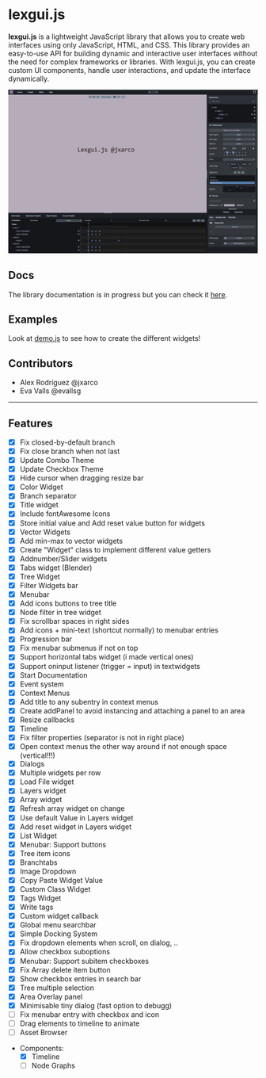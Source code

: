 # lexgui.js

**lexgui.js** is a lightweight JavaScript library that allows you to create web interfaces using only JavaScript, HTML, and CSS. This library provides an easy-to-use API for building dynamic and interactive user interfaces without the need for complex frameworks or libraries. With lexgui.js, you can create custom UI components, handle user interactions, and update the interface dynamically.

![Screenshot](images/Screenshot.png)

## Docs

The library documentation is in progress but you can check it [here](documentation.md).

## Examples

Look at [demo.js](demo.js) to see how to create the different widgets!

## Contributors

* Alex Rodríguez @jxarco
* Eva Valls @evallsg

---

## Features

- [x] Fix closed-by-default branch
- [x] Fix close branch when not last
- [x] Update Combo Theme
- [x] Update Checkbox Theme
- [x] Hide cursor when dragging resize bar
- [x] Color Widget
- [x] Branch separator
- [x] Title widget
- [x] Include fontAwesome Icons
- [x] Store initial value and Add reset value button for widgets
- [x] Vector Widgets
- [x] Add min-max to vector widgets
- [x] Create "Widget" class to implement different value getters
- [x] Addnumber/Slider widgets
- [x] Tabs widget (Blender)
- [x] Tree Widget
- [x] Filter Widgets bar
- [x] Menubar
- [x] Add icons buttons to tree title
- [x] Node filter in tree widget
- [x] Fix scrollbar spaces in right sides
- [x] Add icons + mini-text (shortcut normally) to menubar entries
- [x] Progression bar
- [x] Fix menubar submenus if not on top
- [x] Support horizontal tabs widget (i made vertical ones)
- [x] Support oninput listener (trigger = input) in textwidgets
- [x] Start Documentation
- [x] Event system
- [x] Context Menus
- [x] Add title to any subentry in context menus
- [x] Create addPanel to avoid instancing and attaching a panel to an area
- [x] Resize callbacks
- [x] Timeline
- [x] Fix filter properties (separator is not in right place)
- [x] Open context menus the other way around if not enough space (vertical!!!)
- [x] Dialogs
- [x] Multiple widgets per row
- [x] Load File widget
- [x] Layers widget
- [x] Array widget
- [x] Refresh array widget on change
- [x] Use default Value in Layers widget
- [x] Add reset widget in Layers widget
- [x] List Widget
- [x] Menubar: Support buttons
- [x] Tree item icons
- [x] Branchtabs
- [x] Image Dropdown
- [x] Copy Paste Widget Value
- [x] Custom Class Widget
- [x] Tags Widget
- [x] Write tags
- [x] Custom widget callback
- [x] Global menu searchbar
- [x] Simple Docking System
- [x] Fix dropdown elements when scroll, on dialog, ..
- [x] Allow checkbox suboptions
- [x] Menubar: Support subitem checkboxes
- [x] Fix Array delete item button
- [x] Show checkbox entries in search bar
- [x] Tree multiple selection
- [x] Area Overlay panel
- [x] Minimisable tiny dialog (fast option to debugg)
- [ ] Fix menubar entry with checkbox and icon
- [ ] Drag elements to timeline to animate
- [ ] Asset Browser
- Components:
    - [x] Timeline
    - [ ] Node Graphs
